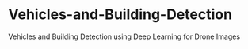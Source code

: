 # Vehicles-and-Building-Detection
Vehicles and Building Detection using Deep Learning for Drone Images

